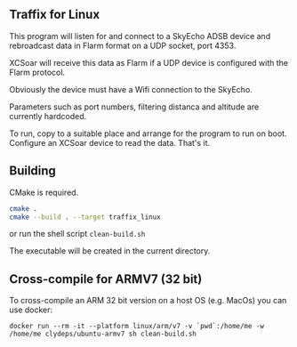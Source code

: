 ## Traffix for Linux

This program will listen for and connect to a SkyEcho ADSB device and rebroadcast
data in Flarm format on a UDP socket, port 4353.

XCSoar will receive this data as Flarm if a UDP device is configured with the Flarm protocol.

Obviously the device must have a Wifi connection to the SkyEcho.


Parameters such as port numbers, filtering distanca and altitude are currently hardcoded.

To run, copy to a suitable place and arrange for the program to run on boot. Configure an XCSoar device to read the data. That's it.


## Building

CMake is required.

```sh
cmake .
cmake --build . --target traffix_linux
```

or run the shell script `clean-build.sh`

The executable will be created in the current directory.

## Cross-compile for ARMV7 (32 bit)

To cross-compile an ARM 32 bit version on a host OS (e.g. MacOs) you can use docker:

```shell
docker run --rm -it --platform linux/arm/v7 -v `pwd`:/home/me -w /home/me clydeps/ubuntu-armv7 sh clean-build.sh
```
